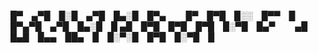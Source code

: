 
█▀ ▄▀█ █░█ ▄▀█ █▄░█ █▀▄   █▀ █▀█ █░░ █▀▀ █ █▀▄▀█ ▄▀█ █▄░█ █
▄█ █▀█ █▀█ █▀█ █░▀█ █▄▀   ▄█ █▄█ █▄▄ ██▄ █ █░▀░█ █▀█ █░▀█ █
